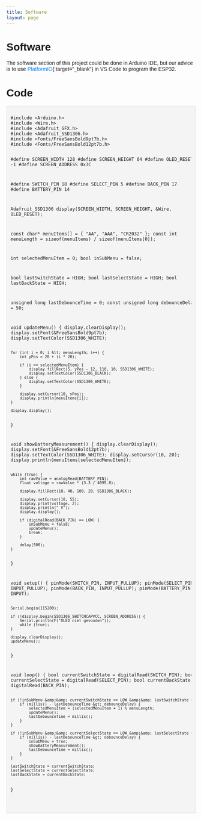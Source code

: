 ```yaml
---
title: Software
layout: page
---
```


# Software

The software section of this project could be done in Arduino IDE, but our advice is to use [PlatformIO](https://docs.platformio.org/en/latest/integration/ide/vscode.html){:target="_blank"} in VS Code to program the ESP32.

# Code

<div class="code-container">
<pre>
<code>
#include &lt;Arduino.h&gt;
#include &lt;Wire.h&gt;
#include &lt;Adafruit_GFX.h&gt;
#include &lt;Adafruit_SSD1306.h&gt;
#include &lt;Fonts/FreeSansBold9pt7b.h&gt;
#include &lt;Fonts/FreeSansBold12pt7b.h&gt;

#define SCREEN_WIDTH 128
#define SCREEN_HEIGHT 64
#define OLED_RESET -1
#define SCREEN_ADDRESS 0x3C

#define SWITCH_PIN 18
#define SELECT_PIN 5
#define BACK_PIN 17
#define BATTERY_PIN 14

Adafruit_SSD1306 display(SCREEN_WIDTH, SCREEN_HEIGHT, &Wire, OLED_RESET);

const char* menuItems[] = { "AA", "AAA", "CR2032" };
const int menuLength = sizeof(menuItems) / sizeof(menuItems[0]);

int selectedMenuItem = 0;
bool inSubMenu = false;

bool lastSwitchState = HIGH;
bool lastSelectState = HIGH;
bool lastBackState = HIGH;

unsigned long lastDebounceTime = 0;
const unsigned long debounceDelay = 50;

void updateMenu() {
    display.clearDisplay();
    display.setFont(&amp;FreeSansBold9pt7b);
    display.setTextColor(SSD1306_WHITE);

    for (int i = 0; i &lt; menuLength; i++) {
        int yPos = 20 + (i * 20);

        if (i == selectedMenuItem) {
            display.fillRect(5, yPos - 12, 118, 18, SSD1306_WHITE);
            display.setTextColor(SSD1306_BLACK);
        } else {
            display.setTextColor(SSD1306_WHITE);
        }

        display.setCursor(10, yPos);
        display.println(menuItems[i]);
    }

    display.display();
}

void showBatteryMeasurement() {
    display.clearDisplay();
    display.setFont(&amp;FreeSansBold12pt7b);
    display.setTextColor(SSD1306_WHITE);
    display.setCursor(10, 20);
    display.println(menuItems[selectedMenuItem]);

    while (true) {
        int rawValue = analogRead(BATTERY_PIN);
        float voltage = rawValue * (3.3 / 4095.0);

        display.fillRect(10, 40, 100, 20, SSD1306_BLACK);

        display.setCursor(10, 55);
        display.print(voltage, 2);
        display.println(" V");
        display.display();

        if (digitalRead(BACK_PIN) == LOW) {
            inSubMenu = false;
            updateMenu();
            break;
        }

        delay(500);
    }
}

void setup() {
    pinMode(SWITCH_PIN, INPUT_PULLUP);
    pinMode(SELECT_PIN, INPUT_PULLUP);
    pinMode(BACK_PIN, INPUT_PULLUP);
    pinMode(BATTERY_PIN, INPUT);

    Serial.begin(115200);

    if (!display.begin(SSD1306_SWITCHCAPVCC, SCREEN_ADDRESS)) {
        Serial.println(F("OLED niet gevonden"));
        while (true);
    }

    display.clearDisplay();
    updateMenu();
}

void loop() {
    bool currentSwitchState = digitalRead(SWITCH_PIN);
    bool currentSelectState = digitalRead(SELECT_PIN);
    bool currentBackState = digitalRead(BACK_PIN);

    if (!inSubMenu &amp;&amp; currentSwitchState == LOW &amp;&amp; lastSwitchState == HIGH) {
        if (millis() - lastDebounceTime &gt; debounceDelay) {
            selectedMenuItem = (selectedMenuItem + 1) % menuLength;
            updateMenu();
            lastDebounceTime = millis();
        }
    }

    if (!inSubMenu &amp;&amp; currentSelectState == LOW &amp;&amp; lastSelectState == HIGH) {
        if (millis() - lastDebounceTime &gt; debounceDelay) {
            inSubMenu = true;
            showBatteryMeasurement();
            lastDebounceTime = millis();
        }
    }

    lastSwitchState = currentSwitchState;
    lastSelectState = currentSelectState;
    lastBackState = currentBackState;
}
</code>
</pre>
</div>

<style>
  body {
    font-family: sans-serif;
    margin: 20px;
  }
  .code-container {
    background-color: #f4f4f4;
    border: 1px solid #ddd;
    padding: 10px;
    overflow-x: auto;
  }
  .code-container pre {
    margin: 0;
    padding: 0;
  }
  .code-container code {
    font-family: monospace;
    display: block;
    white-space: pre;
  }
  a {
    color: #007bff;
    text-decoration: none;
  }
  a:hover {
    text-decoration: underline;
  }
</style>
